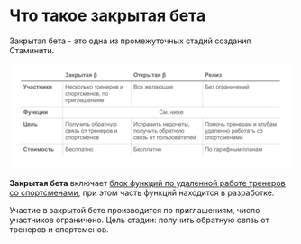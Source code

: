 # Что такое закрытая бета

Закрытая бета - это одна из промежуточных стадий создания Стаминити. 

![](./_assets/Стадии.png)

**Закрытая бета** включает [блок функций по удаленной работе тренеров со спортсменами](/zakrytaya-beta/chto-vhodit-v-zakrytuyu-betu.md), при этом часть функций находится в разработке. 

Участие в закрытой бете производится по приглашениям, число участников ограничено. 
Цель стадии: получить обратную связь от тренеров и спортсменов.